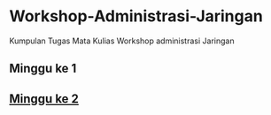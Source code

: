 # Workshop-Administrasi-Jaringan
Kumpulan Tugas Mata Kulias Workshop administrasi Jaringan
## Minggu ke 1
## [Minggu ke 2](https://github.com/Akbar0912/Workshop-Administrasi-Jaringan/blob/main/PacketManagement.md)
